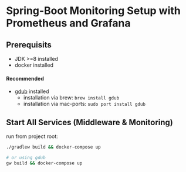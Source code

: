 Spring-Boot Monitoring Setup with Prometheus and Grafana
============================

## Prerequisits

* JDK >=8 installed
* docker installed

#### Recommended

* [gdub](https://github.com/dougborg/gdub) installed
    * installation via brew: `brew install gdub`
    * installation via mac-ports: `sudo port install gdub`


## Start All Services (Middleware & Monitoring)
run from project root:

```bash
./gradlew build && docker-compose up

# or using gdub
gw build && docker-compose up
```
